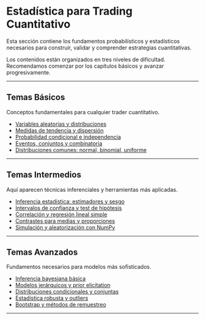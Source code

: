 # Estadística para Trading Cuantitativo

Esta sección contiene los fundamentos probabilísticos y estadísticos necesarios para construir, validar y comprender estrategias cuantitativas.

Los contenidos están organizados en tres niveles de dificultad. Recomendamos comenzar por los capítulos básicos y avanzar progresivamente.

---

## Temas Básicos

Conceptos fundamentales para cualquier trader cuantitativo.

- [Variables aleatorias y distribuciones](variables_aleatorias.md)
- [Medidas de tendencia y dispersión](medidas_tendencia_dispersion.md)
- [Probabilidad condicional e independencia](probabilidad_condicional.md)
- [Eventos, conjuntos y combinatoria](eventos_combinatoria.md)
- [Distribuciones comunes: normal, binomial, uniforme](distribuciones_comunes.md)

---

## Temas Intermedios

Aquí aparecen técnicas inferenciales y herramientas más aplicadas.

- [Inferencia estadística: estimadores y sesgo](inferencia_estadistica.md)
- [Intervalos de confianza y test de hipótesis](intervalos_y_tests.md)
- [Correlación y regresión lineal simple](correlacion_regresion.md)
- [Contrastes para medias y proporciones](tests_parametricos.md)
- [Simulación y aleatorización con NumPy](simulacion_numpy.md)

---

## Temas Avanzados

Fundamentos necesarios para modelos más sofisticados.

- [Inferencia bayesiana básica](bayes_intro.md)
- [Modelos jerárquicos y prior elicitation](bayes_jerarquico.md)
- [Distribuciones condicionales y conjuntas](distribuciones_condicionales.md)
- [Estadística robusta y outliers](estadistica_robusta.md)
- [Bootstrap y métodos de remuestreo](bootstrap.md)

---
